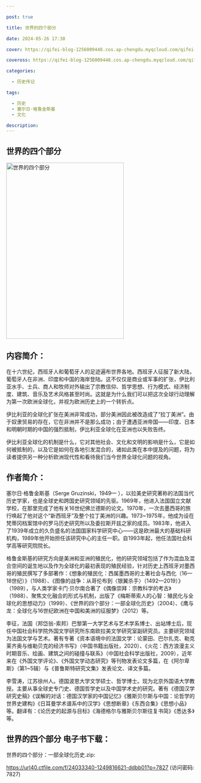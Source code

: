 ```yaml
---

post: true

title: 世界的四个部分

date: 2024-05-26 17:30

cover: https://qifei-blog-1256009448.cos.ap-chengdu.myqcloud.com/qifei-blog/663d86980ea9cb1403f9915e.jpg

coveross: https://qifei-blog-1256009448.cos.ap-chengdu.myqcloud.com/qifei-blog/663d86980ea9cb1403f9915e.jpg

categories:

  - 历史传记

tags:

  - 历史
  - 塞尔日·格鲁金斯基
  - 文化

description:
---
```


##  世界的四个部分

<img alt="世界的四个部分 " class="aligncenter loaded" data-was-processed="true" decoding="async" fetchpriority="high" height="471" src="https://qifei-blog-1256009448.cos.ap-chengdu.myqcloud.com/qifei-blog/663d86980ea9cb1403f9915e.jpg" style="cursor: zoom-in;" width="314"/>

## 内容简介：

在十六世纪，西班牙人和葡萄牙人的足迹遍布世界各地。西班牙人征服了新大陆，葡萄牙人在非洲、印度和中国的海岸登陆。这不仅仅是商业或军事的扩张，伊比利亚水手、士兵、商人和牧师对外输出了宗教信仰、哲学思想、行为模式、经济制度、建筑、音乐及艺术风格甚至时尚。这就是为什么我们可以把这次全球行动理解为第一次欧洲全球化，并视为欧洲历史上的一个转折点。

伊比利亚的全球化扩张在美洲非常成功，部分美洲因此被改造成了“拉丁美洲”。由于奴隶贸易的存在，它在非洲并不是那么成功；由于遭遇亚洲帝国——印度、日本和明朝时期的中国的强烈抵制，伊比利亚全球化在亚洲也以失败告终。

伊比利亚全球化的机制是什么，它对其他社会、文化和文明的影响是什么，它是如何被抵制的，以及它是如何在各地引发混合的，诸如此类在本中提及的问题，将为读者提供另一种分析欧洲现代性和看待我们当今世界全球化问题的视角。

## 作者简介：

塞尔日·格鲁金斯基（Serge Gruzinski，1949— ），以拉美史研究著称的法国当代历史学家，也是全球史和跨国史研究领域的先驱。1969年，他进入法国国立文献学校，在那里完成了他有关16世纪佛兰德斯的论文。1970年，一次去墨西哥的旅行唤起了他对这个“新西班牙”及整个拉丁美洲的兴趣。1973~1975年，他成为设在梵蒂冈档案馆中的罗马历史研究所以及委拉斯开兹之家的成员。1983年，他进入了1939年成立的久负盛名的法国国家科学研究中心——这是欧洲最大的基础科研机构，1989年他开始担任该研究中心的主任一职。自1993年起，他任法国社会科学高等研究院院长。

格鲁金斯基的研究方向是美洲和亚洲的殖民化，他的研究领域包括了作为混血及混合空间的诞生地以及作为全球化的最初表现的殖民经验，针对历史上西班牙对墨西哥的殖民撰写了多部著作：《想象的殖民化：西属墨西哥的土著社会与西化（16—18世纪）》（1988）、《图像的战争：从哥伦布到〈银翼杀手〉（1492—2019）》（1989），与人类学家卡门·贝尔南合著了《偶像崇拜：宗教科学的考古》（1988）、聚焦文化融合的形式与机制，出版了《梅斯蒂索人的心智：殖民化与全球化的思想动力》（1999）、《世界的四个部分：一部全球化历史》（2004）、《鹰与龙：全球化与16世纪欧洲在中国和美洲的征服梦》（2012）等。

李征，法国（邦岱翁-索邦）巴黎第一大学艺术与艺术学系博士、出站博士后，现任中国社会科学院外国文学研究所东南欧拉美文学研究室副研究员。主要研究领域为法国文学与艺术。著有专著《资本语境中的法国文学：论蒙田、巴尔扎克、勒克莱齐奥与维勒贝克的经济书写》（中国书籍出版社，2020）、《火花：西方浪漫主义时期音乐、绘画、建筑之间的碰撞与联系》（中国社会科学出版社，2009），近年来在《外国文学评论》、《外国文学动态研究》等刊物发表论文多篇，在《阿尔卑斯》（第1~5辑）与《普鲁斯特研究文集》发表论文、译文多篇。

李雪涛，江苏徐州人。德国波恩大学文学硕士、哲学博士。现为北京外国语大学教授。主要从事全球史专门史、德国哲学史以及中国学术史的研究。著有《德国汉学研究史稿》《误解的对话：德国汉学家的中国记忆》《雅斯贝尔斯与中国：论哲学的世界史建构》《日耳曼学术谱系中的汉学》《思想断章》《东西合集》《思想小品》等。翻译有：《论历史的起源与目标》《海德格尔与雅斯贝尔斯往复书简》《悉达多》等。

## 世界的四个部分 电子书下载：
世界的四个部分：一部全球化历史.zip: 

https://url40.ctfile.com/f/24033340-1249816621-ddbb01?p=7827 (访问密码: 7827)
